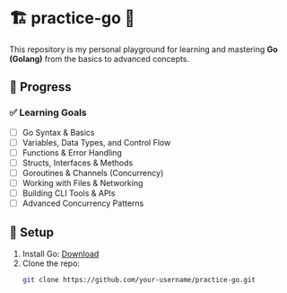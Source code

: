 # 🏗️ practice-go 🚀  

This repository is my personal playground for learning and mastering **Go (Golang)** from the basics to advanced concepts.  

## 📌 Progress  

### ✅ Learning Goals  
- [ ] Go Syntax & Basics  
- [ ] Variables, Data Types, and Control Flow  
- [ ] Functions & Error Handling  
- [ ] Structs, Interfaces & Methods  
- [ ] Goroutines & Channels (Concurrency)  
- [ ] Working with Files & Networking  
- [ ] Building CLI Tools & APIs  
- [ ] Advanced Concurrency Patterns  

## 🔧 Setup  
1. Install Go: [Download](https://go.dev/dl/)  
2. Clone the repo:  
   ```bash
   git clone https://github.com/your-username/practice-go.git

